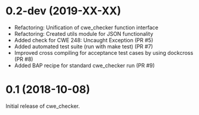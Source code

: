 0.2-dev (2019-XX-XX)
=====

- Refactoring: Unification of cwe_checker function interface
- Refactoring: Created utils module for JSON functionality
- Added check for CWE 248: Uncaught Exception (PR #5)
- Added automated test suite (run with make test) (PR #7)
- Improved cross compiling for acceptance test cases by using dockcross (PR #8)
- Added BAP recipe for standard cwe_checker run (PR #9)

0.1 (2018-10-08)
=====

Initial release of cwe_checker.

